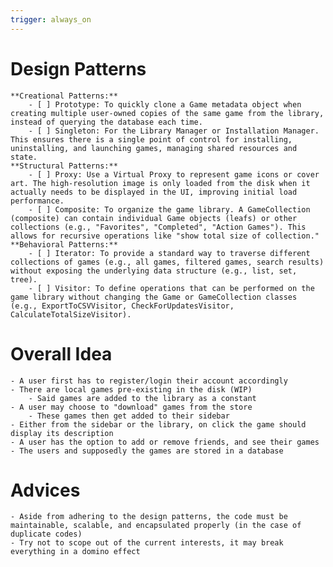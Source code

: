 ```yaml
---
trigger: always_on
---
```


# Design Patterns
    **Creational Patterns:**
        - [ ] Prototype: To quickly clone a Game metadata object when creating multiple user-owned copies of the same game from the library, instead of querying the database each time.
        - [ ] Singleton: For the Library Manager or Installation Manager. This ensures there is a single point of control for installing, uninstalling, and launching games, managing shared resources and state.
    **Structural Patterns:**
        - [ ] Proxy: Use a Virtual Proxy to represent game icons or cover art. The high-resolution image is only loaded from the disk when it actually needs to be displayed in the UI, improving initial load performance.
        - [ ] Composite: To organize the game library. A GameCollection (composite) can contain individual Game objects (leafs) or other collections (e.g., "Favorites", "Completed", "Action Games"). This allows for recursive operations like "show total size of collection."
    **Behavioral Patterns:**
        - [ ] Iterator: To provide a standard way to traverse different collections of games (e.g., all games, filtered games, search results) without exposing the underlying data structure (e.g., list, set, tree).
        - [ ] Visitor: To define operations that can be performed on the game library without changing the Game or GameCollection classes (e.g., ExportToCSVVisitor, CheckForUpdatesVisitor, CalculateTotalSizeVisitor).

# Overall Idea
    - A user first has to register/login their account accordingly
    - There are local games pre-existing in the disk (WIP)
        - Said games are added to the library as a constant
    - A user may choose to "download" games from the store
        - These games then get added to their sidebar
    - Either from the sidebar or the library, on click the game should display its description
    - A user has the option to add or remove friends, and see their games
    - The users and supposedly the games are stored in a database

# Advices
    - Aside from adhering to the design patterns, the code must be maintainable, scalable, and encapsulated properly (in the case of duplicate codes)
    - Try not to scope out of the current interests, it may break everything in a domino effect